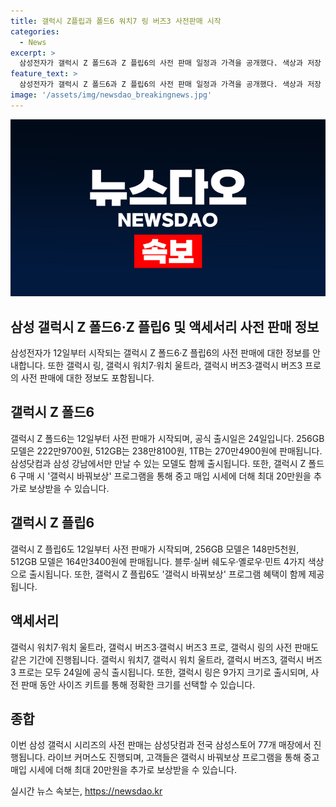 ```yaml
---
title: 갤럭시 Z플립과 폴드6 워치7 링 버즈3 사전판매 시작
categories:
  - News
excerpt: >
  삼성전자가 갤럭시 Z 폴드6과 Z 플립6의 사전 판매 일정과 가격을 공개했다. 색상과 저장 용량에 따라 다양한 모델이 출시되며, 새로운 제품인 갤럭시 링과 갤럭시 워치7, 워치 울트라, 버즈3 및 버즈3 프로도 함께 사전 판매가 시작된다. 또한, 갤럭시 바꿔보상 프로그램으로 최대 20만원의 추가 보상 혜택도 제공된다. 요약문에 기재된 정보는 더 많은 사람이 클릭하고자 할 수 있도록 흥미로운 내용으로 구성되었다.
feature_text: >
  삼성전자가 갤럭시 Z 폴드6과 Z 플립6의 사전 판매 일정과 가격을 공개했다. 색상과 저장 용량에 따라 다양한 모델이 출시되며, 새로운 제품인 갤럭시 링과 갤럭시 워치7, 워치 울트라, 버즈3 및 버즈3 프로도 함께 사전 판매가 시작된다. 또한, 갤럭시 바꿔보상 프로그램으로 최대 20만원의 추가 보상 혜택도 제공된다. 요약문에 기재된 정보는 더 많은 사람이 클릭하고자 할 수 있도록 흥미로운 내용으로 구성되었다.
image: '/assets/img/newsdao_breakingnews.jpg'
---
```


<p><img src="/assets/img/newsdao_breakingnews.jpg" alt="firstkoreanews 속보" /></p>

<h2>삼성 갤럭시 Z 폴드6·Z 플립6 및 액세서리 사전 판매 정보</h2>

<p data-ke-size="size16">삼성전자가 12일부터 시작되는 갤럭시 Z 폴드6·Z 플립6의 사전 판매에 대한 정보를 안내합니다. 또한 갤럭시 링, 갤럭시 워치7·워치 울트라, 갤럭시 버즈3·갤럭시 버즈3 프로의 사전 판매에 대한 정보도 포함됩니다.</p>

<h2 data-ke-size="size26">갤럭시 Z 폴드6</h2>

<p data-ke-size="size16">갤럭시 Z 폴드6는 12일부터 사전 판매가 시작되며, 공식 출시일은 24일입니다. 256GB 모델은 222만9700원, 512GB는 238만8100원, 1TB는 270만4900원에 판매됩니다. 삼성닷컴과 삼성 강남에서만 만날 수 있는 모델도 함께 출시됩니다. 또한, 갤럭시 Z 폴드6 구매 시 '갤럭시 바꿔보상' 프로그램을 통해 중고 매입 시세에 더해 최대 20만원을 추가로 보상받을 수 있습니다.</p>

<h2 data-ke-size="size26">갤럭시 Z 플립6</h2>

<p data-ke-size="size16">갤럭시 Z 플립6도 12일부터 사전 판매가 시작되며, 256GB 모델은 148만5천원, 512GB 모델은 164만3400원에 판매됩니다. 블루·실버 쉐도우·옐로우·민트 4가지 색상으로 출시됩니다. 또한, 갤럭시 Z 플립6도 '갤럭시 바꿔보상' 프로그램 혜택이 함께 제공됩니다. </p>

<h2 data-ke-size="size26">액세서리</h2>

<p data-ke-size="size16">갤럭시 워치7·워치 울트라, 갤럭시 버즈3·갤럭시 버즈3 프로, 갤럭시 링의 사전 판매도 같은 기간에 진행됩니다. 갤럭시 워치7, 갤럭시 워치 울트라, 갤럭시 버즈3, 갤럭시 버즈3 프로는 모두 24일에 공식 출시됩니다. 또한, 갤럭시 링은 9가지 크기로 출시되며, 사전 판매 동안 사이즈 키트를 통해 정확한 크기를 선택할 수 있습니다.</p>

<h2 data-ke-size="size26">종합</h2>

<p data-ke-size="size16">이번 삼성 갤럭시 시리즈의 사전 판매는 삼성닷컴과 전국 삼성스토어 77개 매장에서 진행됩니다. 라이브 커머스도 진행되며, 고객들은 갤럭시 바꿔보상 프로그램을 통해 중고 매입 시세에 더해 최대 20만원을 추가로 보상받을 수 있습니다.</p>
실시간 뉴스 속보는, <a href="https://newsdao.kr" rel="dofollow">https://newsdao.kr</a>


